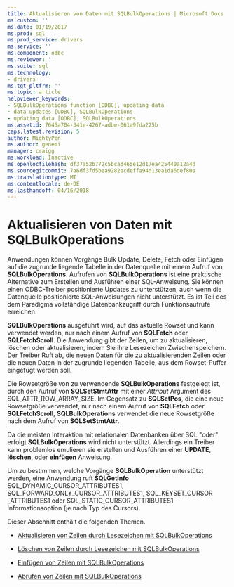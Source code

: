 ```yaml
---
title: Aktualisieren von Daten mit SQLBulkOperations | Microsoft Docs
ms.custom: ''
ms.date: 01/19/2017
ms.prod: sql
ms.prod_service: drivers
ms.service: ''
ms.component: odbc
ms.reviewer: ''
ms.suite: sql
ms.technology:
- drivers
ms.tgt_pltfrm: ''
ms.topic: article
helpviewer_keywords:
- SQLBulkOperations function [ODBC], updating data
- data updates [ODBC], SQLBulkOperations
- updating data [ODBC], SQLBulkOperations
ms.assetid: 7645a704-341e-4267-adbe-061a9fda225b
caps.latest.revision: 5
author: MightyPen
ms.author: genemi
manager: craigg
ms.workload: Inactive
ms.openlocfilehash: df37a52b772c5bca3465e12d17ea425440a12a4d
ms.sourcegitcommit: 7a6df3fd5bea9282ecdeffa94d13ea1da6def80a
ms.translationtype: MT
ms.contentlocale: de-DE
ms.lasthandoff: 04/16/2018
---
```

# <a name="updating-data-with-sqlbulkoperations"></a>Aktualisieren von Daten mit SQLBulkOperations
Anwendungen können Vorgänge Bulk Update, Delete, Fetch oder Einfügen auf die zugrunde liegende Tabelle in der Datenquelle mit einem Aufruf von **SQLBulkOperations**. Aufrufen von **SQLBulkOperations** ist eine praktische Alternative zum Erstellen und Ausführen einer SQL-Anweisung. Sie können einen ODBC-Treiber positionierte Updates zu unterstützen, auch wenn die Datenquelle positionierte SQL-Anweisungen nicht unterstützt. Es ist Teil des dem Paradigma vollständige Datenbankzugriff durch Funktionsaufrufe erreichen.  
  
 **SQLBulkOperations** ausgeführt wird, auf das aktuelle Rowset und kann verwendet werden, nur nach einem Aufruf von **SQLFetch** oder **SQLFetchScroll**. Die Anwendung gibt der Zeilen, um zu aktualisieren, löschen oder aktualisieren, indem Sie ihre Lesezeichen Zwischenspeichern. Der Treiber Ruft ab, die neuen Daten für die zu aktualisierenden Zeilen oder die neuen Daten in der zugrunde liegenden Tabelle, aus dem Rowset-Puffer eingefügt werden soll.  
  
 Die Rowsetgröße von zu verwendende **SQLBulkOperations** festgelegt ist, durch den Aufruf von **SQLSetStmtAttr** mit einer *Attribut* Argument des SQL_ATTR_ROW_ARRAY_SIZE. Im Gegensatz zu **SQLSetPos**, die eine neue Rowsetgröße verwendet, nur nach einem Aufruf von **SQLFetch** oder **SQLFetchScroll**, **SQLBulkOperations** verwendet die neue Rowsetgröße nach dem Aufruf von **SQLSetStmtAttr**.  
  
 Da die meisten Interaktion mit relationalen Datenbanken über SQL "oder" erfolgt **SQLBulkOperations** wird nicht unterstützt. Allerdings ein Treiber kann problemlos emulieren sie erstellen und Ausführen einer **UPDATE**, **löschen**, oder **einfügen** Anweisung.  
  
 Um zu bestimmen, welche Vorgänge **SQLBulkOperation** unterstützt werden, eine Anwendung ruft **SQLGetInfo** SQL_DYNAMIC_CURSOR_ATTRIBUTES1, SQL_FORWARD_ONLY_CURSOR_ATTRIBUTES1, SQL_KEYSET_CURSOR _ATTRIBUTES1 oder SQL_STATIC_CURSOR_ATTRIBUTES1 Informationsoption (je nach Typ des Cursors).  
  
 Dieser Abschnitt enthält die folgenden Themen.  
  
-   [Aktualisieren von Zeilen durch Lesezeichen mit SQLBulkOperations](../../../odbc/reference/develop-app/updating-rows-by-bookmark-with-sqlbulkoperations.md)  
  
-   [Löschen von Zeilen durch Lesezeichen mit SQLBulkOperations](../../../odbc/reference/develop-app/deleting-rows-by-bookmark-with-sqlbulkoperations.md)  
  
-   [Einfügen von Zeilen mit SQLBulkOperations](../../../odbc/reference/develop-app/inserting-rows-with-sqlbulkoperations.md)  
  
-   [Abrufen von Zeilen mit SQLBulkOperations](../../../odbc/reference/develop-app/fetching-rows-with-sqlbulkoperations.md)
